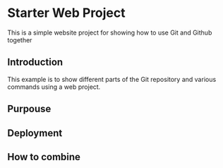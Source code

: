 # Starter Web Project 

This is a simple website project for 
showing how to use Git and Github together

## Introduction

This example is to show different parts of the Git repository and various commands using a web project.

## Purpouse

## Deployment

## How to combine 

